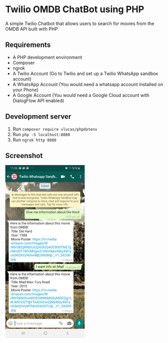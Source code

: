 # Twilio OMDB ChatBot using PHP

A simple Twilio Chatbot that allows users to search for movies from the OMDB API built with PHP.

## Requirements

- A PHP development environment
- Composer
- ngrok
- A Twilio Account (Go to Twilio and set up a Twilio WhatsApp sandbox account)
- A WhatsApp Account (You would need a whatsapp account installed on your Phone)
- A Google Account (You would need a Google Cloud account with DialogFlow API enabled)

## Development server

1. Run `composer require vlucas/phpdotenv`
2. Run `php -S localhost:8080`
3. Run `ngrok http 8080`

## Screenshot

<img src="https://raw.githubusercontent.com/daltino/twilio-chatbot-php/master/assets/twilio-whatsapp-chatbot.jpg" width="250">
